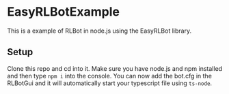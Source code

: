 # EasyRLBotExample

This is a example of RLBot in node.js using the EasyRLBot library.

## Setup

Clone this repo and cd into it. Make sure you have node.js and npm installed and then type `npm i` into the console. You can now add the bot.cfg in the RLBotGui and it will automatically start your typescript file using `ts-node`.
